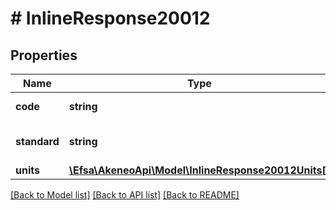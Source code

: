 # # InlineResponse20012

## Properties

Name | Type | Description | Notes
------------ | ------------- | ------------- | -------------
**code** | **string** | Measure family code |
**standard** | **string** | Measure family standard | [optional]
**units** | [**\Efsa\AkeneoApi\Model\InlineResponse20012Units[]**](InlineResponse20012Units.md) | Family units | [optional]

[[Back to Model list]](../../README.md#models) [[Back to API list]](../../README.md#endpoints) [[Back to README]](../../README.md)
